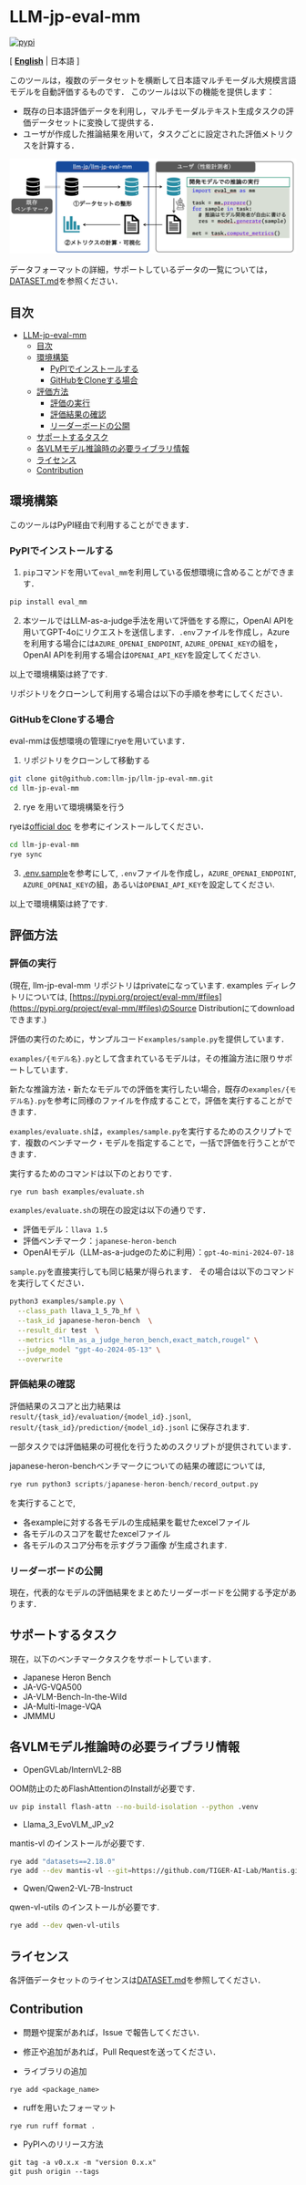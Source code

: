 # LLM-jp-eval-mm
[![pypi](https://img.shields.io/pypi/v/eval-mm.svg)](https://pypi.python.org/pypi/eval-mm)

[ [**English**](./README_en.md) | 日本語 ]

このツールは，複数のデータセットを横断して日本語マルチモーダル大規模言語モデルを自動評価するものです．
このツールは以下の機能を提供します：

- 既存の日本語評価データを利用し，マルチモーダルテキスト生成タスクの評価データセットに変換して提供する．
- ユーザが作成した推論結果を用いて，タスクごとに設定された評価メトリクスを計算する．

![llm-jp-eval-mmが提供するもの](https://github.com/llm-jp/llm-jp-eval-mm/blob/master/assets/teaser.png)

データフォーマットの詳細，サポートしているデータの一覧については，[DATASET.md](./DATASET.md)を参照ください．

## 目次

- [LLM-jp-eval-mm](#llm-jp-eval-mm)
  - [目次](#目次)
  - [環境構築](#環境構築)
    - [PyPIでインストールする](#pypiでインストールする)
    - [GitHubをCloneする場合](#githubをcloneする場合)
  - [評価方法](#評価方法)
    - [評価の実行](#評価の実行)
    - [評価結果の確認](#評価結果の確認)
    - [リーダーボードの公開](#リーダーボードの公開)
  - [サポートするタスク](#サポートするタスク)
  - [各VLMモデル推論時の必要ライブラリ情報](#各vlmモデル推論時の必要ライブラリ情報)
  - [ライセンス](#ライセンス)
  - [Contribution](#contribution)

## 環境構築

このツールはPyPI経由で利用することができます．

### PyPIでインストールする

1. `pip`コマンドを用いて`eval_mm`を利用している仮想環境に含めることができます．

```bash
pip install eval_mm
```

2. 本ツールではLLM-as-a-judge手法を用いて評価をする際に，OpenAI APIを用いてGPT-4oにリクエストを送信します．`.env`ファイルを作成し，Azureを利用する場合には`AZURE_OPENAI_ENDPOINT`, `AZURE_OPENAI_KEY`の組を，OpenAI APIを利用する場合は`OPENAI_API_KEY`を設定してください.

以上で環境構築は終了です.

リポジトリをクローンして利用する場合は以下の手順を参考にしてください．

### GitHubをCloneする場合

eval-mmは仮想環境の管理にryeを用いています．

1. リポジトリをクローンして移動する
```bash
git clone git@github.com:llm-jp/llm-jp-eval-mm.git
cd llm-jp-eval-mm
```

2. rye を用いて環境構築を行う

ryeは[official doc](https://rye.astral.sh/guide/installation/) を参考にインストールしてください．

```bash
cd llm-jp-eval-mm
rye sync
```

3. [.env.sample](./.env.sample)を参考にして, `.env`ファイルを作成し，`AZURE_OPENAI_ENDPOINT`, `AZURE_OPENAI_KEY`の組，あるいは`OPENAI_API_KEY`を設定してください.

以上で環境構築は終了です.


## 評価方法

### 評価の実行

(現在, llm-jp-eval-mm リポジトリはprivateになっています. examples ディレクトリについては, [https://pypi.org/project/eval-mm/#files](https://pypi.org/project/eval-mm/#files)のSource Distributionにてdownloadできます.)

評価の実行のために，サンプルコード`examples/sample.py`を提供しています．

`examples/{モデル名}.py`として含まれているモデルは，その推論方法に限りサポートしています．

新たな推論方法・新たなモデルでの評価を実行したい場合，既存の`examples/{モデル名}.py`を参考に同様のファイルを作成することで，評価を実行することができます．

`examples/evaluate.sh`は，`examples/sample.py`を実行するためのスクリプトです．複数のベンチマーク・モデルを指定することで，一括で評価を行うことができます．

実行するためのコマンドは以下のとおりです．

```bash
rye run bash examples/evaluate.sh
```

`examples/evaluate.sh`の現在の設定は以下の通りです．

- 評価モデル：`llava 1.5`
- 評価ベンチマーク：`japanese-heron-bench`
- OpenAIモデル（LLM-as-a-judgeのために利用）：`gpt-4o-mini-2024-07-18`

`sample.py`を直接実行しても同じ結果が得られます．
その場合は以下のコマンドを実行してください．

```bash
python3 examples/sample.py \
  --class_path llava_1_5_7b_hf \
  --task_id japanese-heron-bench  \
  --result_dir test  \
  --metrics "llm_as_a_judge_heron_bench,exact_match,rougel" \
  --judge_model "gpt-4o-2024-05-13" \
  --overwrite
```

### 評価結果の確認

評価結果のスコアと出力結果は
`result/{task_id}/evaluation/{model_id}.jsonl`, `result/{task_id}/prediction/{model_id}.jsonl` に保存されます.

一部タスクでは評価結果の可視化を行うためのスクリプトが提供されています．

japanese-heron-benchベンチマークについての結果の確認については,
```python
rye run python3 scripts/japanese-heron-bench/record_output.py
```
を実行することで,
- 各exampleに対する各モデルの生成結果を載せたexcelファイル
- 各モデルのスコアを載せたexcelファイル
- 各モデルのスコア分布を示すグラフ画像
が生成されます.

### リーダーボードの公開

現在，代表的なモデルの評価結果をまとめたリーダーボードを公開する予定があります．

## サポートするタスク

現在，以下のベンチマークタスクをサポートしています．

- Japanese Heron Bench
- JA-VG-VQA500
- JA-VLM-Bench-In-the-Wild
- JA-Multi-Image-VQA
- JMMMU

## 各VLMモデル推論時の必要ライブラリ情報

- OpenGVLab/InternVL2-8B

OOM防止のためFlashAttentionのInstallが必要です.
```bash
uv pip install flash-attn --no-build-isolation --python .venv
```

- Llama_3_EvoVLM_JP_v2

mantis-vl のインストールが必要です.
```bash
rye add "datasets==2.18.0"
rye add --dev mantis-vl --git=https://github.com/TIGER-AI-Lab/Mantis.git
```

- Qwen/Qwen2-VL-7B-Instruct

qwen-vl-utils のインストールが必要です.
```bash
rye add --dev qwen-vl-utils
```

## ライセンス

各評価データセットのライセンスは[DATASET.md](./DATASET.md)を参照してください．

## Contribution

- 問題や提案があれば，Issue で報告してください．
- 修正や追加があれば，Pull Requestを送ってください．

- ライブラリの追加
```
rye add <package_name>
```
- ruffを用いたフォーマット
```
rye run ruff format .
```

- PyPIへのリリース方法
```
git tag -a v0.x.x -m "version 0.x.x"
git push origin --tags
```

